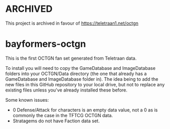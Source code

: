 # ARCHIVED
This project is archived in favour of https://teletraan1.net/octgn

# bayformers-octgn

This is the first OCTGN fan set generated from Teletraan data. 

To install you will need to copy the GameDatabase and ImageDatabase folders into your OCTGN/Data directory (the one that already has a GameDatabase and ImageDatabase folder in). The idea being to add the new files in this GitHub repository to your local drive, but not to replace any existing files unless you've already installed these before.

Some known issues:

* 0 Defense/Attack for characters is an empty data value, not a 0 as is commonly the case in the TFTCG OCTGN data.
* Stratagems do not have Faction data set.
